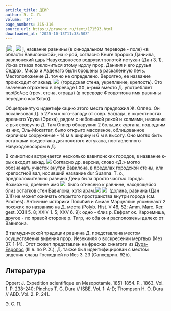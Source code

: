 ```yaml
---
article_title: ДЕИР
author: Э. С. П.
volume: '14'
page_numbers: 315-316
source_url: https://pravenc.ru/text/171593.html
downloaded_at: '2025-10-13T11:38:50Z'
---
```


[![](https://pravenc.ru/char/2712331/arwd/image.png) , ![](https://pravenc.ru/char/26062/dUrx5ex60/image.png) ], название равнины (в синодальном переводе - поле) «в области Вавилонской», на к-рой, согласно Книге пророка Даниила, вавилонский царь Навуходоносор водрузил золотой истукан (Дан 3. 1). Из-за отказа поклониться этому идолу прор. Даниил и его друзья Седрах, Мисах и Авденаго были брошены в раскаленную печь. Местоположение Д. точно не определено. Вероятно, ее название происходит от аккад. ![](https://pravenc.ru/char/26062/dWru/image.png)  (городская стена, укрепление, крепость). Это значение отражено в переводе LXX, к-рый вместо Д. употребляет περίβολος (греч. стена, ограда) (в переводе Феодотиона имя равнины передано как Ϫεϊρα).

Общепринятую идентификацию этого места предложил Ж. Оппер. Он локализовал Д. в 27 км к юго-западу от совр. Багдада, в окрестностях древнего Урука (Эреха), рядом с небольшой рекой и холмами, название к-рых созвучно Д. Там Оппер обнаружил 2 больших кургана, под одним из них, Эль-Мокаттат, было открыто массивное, облицованное кирпичом сооружение - 14 м в ширину и 6 м в высоту. Оно могло быть остатками пьедестала для золотого истукана, поставленного Навуходоносором в Д.

В клинописи встречается несколько вавилонских городов, в название к-рых входит аккад. ![](<https://pravenc.ru/char/26062/dWru. /image.png>) Согласно др. версии, слово «Д.» могло обозначать участок внутри Вавилона, в пределах городской стены, или крепостной вал, носивший название dur Suanna. Т. о., предположительно равнина Деир была просто частью города. Возможно, древнее имя ![](https://pravenc.ru/char/26062/dWru/image.png)  было отнесено к равнине, находящейся близ остатков стен Вавилона, хотя арам.![](<https://pravenc.ru/char/26062/ /image.png>) ![](<https://pravenc.ru/char/26062/ biqx7ex5e/image.png>)  (долина, равнина (Дан 3.1)) не может означать открытого пространства внутри города (см. Pinches). Античные историки Полибий и Амиан Марцеллин упоминают 2 похожих по названию на Д. места (Polyb. Hist. V 48, 52; Amm. Marc. Rer. gest. XXIII 5. 8; XXIV 1. 5; XXV 6. 9): одно - близ р. Евфрат ок. Кархемиша, другое - по правой стороне р. Тигр, но оба они расположены далеко от Вавилона.

В талмудической традиции равнина Д. представлена местом осуществления видения прор. Иезекииля о воскресении мертвых (Иез 37. 1-14). Этот сюжет представлен на фресках синагоги из [Дура-Европос](https://pravenc.ru/text/Дура-Европос.html) (III в. по Р. Х.), Д. также был идентифицирован с местом видения славы Господней из Иез 3. 23 (Санхедрин. 92b).

## Литература

Oppert J. Expedition scientifique en Mesopotamie, 1851-1854. P., 1863. Vol. 1. P. 238-240; Pinches T. G. Dura // ISBE. Vol. 1: A-D; Thompson H. O. Dura // ABD. Vol. 2. P. 241.

Э. С. П.
